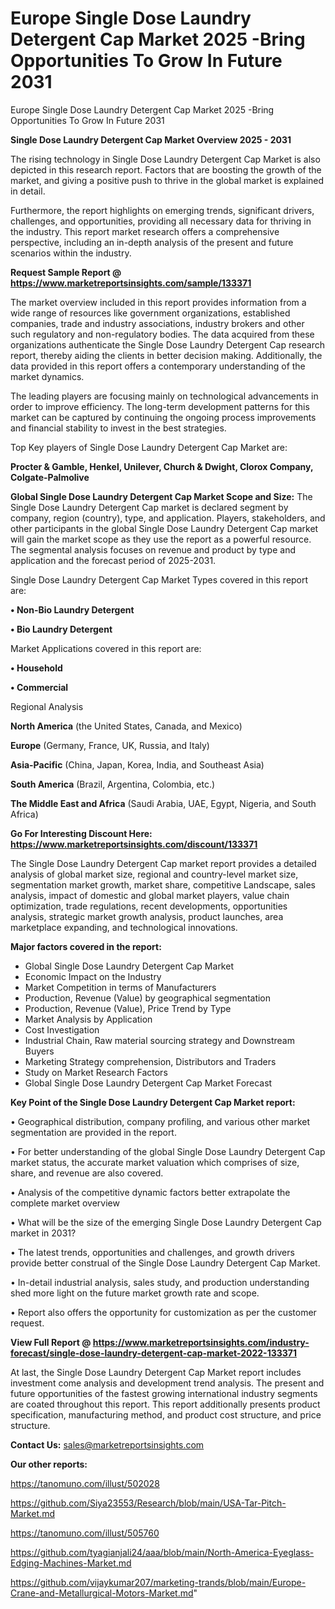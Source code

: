 # Europe Single Dose Laundry Detergent Cap Market 2025 -Bring Opportunities To Grow In Future 2031
Europe Single Dose Laundry Detergent Cap Market 2025 -Bring Opportunities To Grow In Future 2031

<Strong> Single Dose Laundry Detergent Cap Market Overview 2025 - 2031</strong>

The rising technology in Single Dose Laundry Detergent Cap Market is also depicted in this research report. Factors that are boosting the growth of the market, and giving a positive push to thrive in the global market is explained in detail.

Furthermore, the report highlights on emerging trends, significant drivers, challenges, and opportunities, providing all necessary data for thriving in the industry. This report market research offers a comprehensive perspective, including an in-depth analysis of the present and future scenarios within the industry.

<strong>Request Sample Report @ <a href=https://www.marketreportsinsights.com/sample/133371>https://www.marketreportsinsights.com/sample/133371</a></strong>

The market overview included in this report provides information from a wide range of resources like government organizations, established companies, trade and industry associations, industry brokers and other such regulatory and non-regulatory bodies. The data acquired from these organizations authenticate the Single Dose Laundry Detergent Cap research report, thereby aiding the clients in better decision making. Additionally, the data provided in this report offers a contemporary understanding of the market dynamics.

The leading players are focusing mainly on technological advancements in order to improve efficiency. The long-term development patterns for this market can be captured by continuing the ongoing process improvements and financial stability to invest in the best strategies.

Top Key players of Single Dose Laundry Detergent Cap Market are:

<strong>Procter & Gamble, Henkel, Unilever, Church & Dwight, Clorox Company, Colgate-Palmolive</strong>

<strong><b>Global Single Dose Laundry Detergent Cap Market Scope and Size:</b></strong>
The Single Dose Laundry Detergent Cap market is declared segment by company, region (country), type, and application. Players, stakeholders, and other participants in the global Single Dose Laundry Detergent Cap market will gain the market scope as they use the report as a powerful resource. The segmental analysis focuses on revenue and product by type and application and the forecast period of 2025-2031.

Single Dose Laundry Detergent Cap Market Types covered in this report are:

<strong>• Non-Bio Laundry Detergent

• Bio Laundry Detergent</strong>

Market Applications covered in this report are:

<strong>• Household

• Commercial</strong> 

Regional Analysis

<strong>North America</strong> (the United States, Canada, and Mexico)

<strong>Europe</strong> (Germany, France, UK, Russia, and Italy)

<strong>Asia-Pacific</strong> (China, Japan, Korea, India, and Southeast Asia)

<strong>South America</strong> (Brazil, Argentina, Colombia, etc.)

<strong>The Middle East and Africa</strong> (Saudi Arabia, UAE, Egypt, Nigeria, and South Africa)

<strong>Go For Interesting Discount Here: <a href=https://www.marketreportsinsights.com/discount/133371>https://www.marketreportsinsights.com/discount/133371</a></strong>

The Single Dose Laundry Detergent Cap market report provides a detailed analysis of global market size, regional and country-level market size, segmentation market growth, market share, competitive Landscape, sales analysis, impact of domestic and global market players, value chain optimization, trade regulations, recent developments, opportunities analysis, strategic market growth analysis, product launches, area marketplace expanding, and technological innovations.

<strong><b>Major factors covered in the report:</b></strong>
<ul>
  <li>Global Single Dose Laundry Detergent Cap Market </li>
  <li>Economic Impact on the Industry</li>
  <li>Market Competition in terms of Manufacturers</li>
  <li>Production, Revenue (Value) by geographical segmentation</li>
  <li>Production, Revenue (Value), Price Trend by Type</li>
  <li>Market Analysis by Application</li>
  <li>Cost Investigation</li>
  <li>Industrial Chain, Raw material sourcing strategy and Downstream Buyers</li>
  <li>Marketing Strategy comprehension, Distributors and Traders</li>
  <li>Study on Market Research Factors</li>
  <li>Global Single Dose Laundry Detergent Cap Market Forecast</li>
</ul>

<strong><b>Key Point of the Single Dose Laundry Detergent Cap Market report:</b></strong>

• Geographical distribution, company profiling, and various other market segmentation are provided in the report.

• For better understanding of the global Single Dose Laundry Detergent Cap market status, the accurate market valuation which comprises of size, share, and revenue are also covered.

• Analysis of the competitive dynamic factors better extrapolate the complete market overview

• What will be the size of the emerging Single Dose Laundry Detergent Cap market in 2031?

• The latest trends, opportunities and challenges, and growth drivers provide better construal of the Single Dose Laundry Detergent Cap Market.

• In-detail industrial analysis, sales study, and production understanding shed more light on the future market growth rate and scope.

• Report also offers the opportunity for customization as per the customer request.

<strong><b>View Full Report @ <a href=https://www.marketreportsinsights.com/industry-forecast/single-dose-laundry-detergent-cap-market-2022-133371>https://www.marketreportsinsights.com/industry-forecast/single-dose-laundry-detergent-cap-market-2022-133371</a></b></strong>


At last, the Single Dose Laundry Detergent Cap Market report includes investment come analysis and development trend analysis. The present and future opportunities of the fastest growing international industry segments are coated throughout this report. This report additionally presents product specification, manufacturing method, and product cost structure, and price structure.

<strong>Contact Us:</strong>
sales@marketreportsinsights.com

<strong>Our other reports:</strong>

<a href=https://tanomuno.com/illust/502028>https://tanomuno.com/illust/502028</a>

<a href=https://github.com/Siya23553/Research/blob/main/USA-Tar-Pitch-Market.md>https://github.com/Siya23553/Research/blob/main/USA-Tar-Pitch-Market.md</a>

<a href=https://tanomuno.com/illust/505760>https://tanomuno.com/illust/505760</a>

<a href=https://github.com/tyagianjali24/aaa/blob/main/North-America-Eyeglass-Edging-Machines-Market.md>https://github.com/tyagianjali24/aaa/blob/main/North-America-Eyeglass-Edging-Machines-Market.md</a>

<a href=https://github.com/vijaykumar207/marketing-trands/blob/main/Europe-Crane-and-Metallurgical-Motors-Market.md>https://github.com/vijaykumar207/marketing-trands/blob/main/Europe-Crane-and-Metallurgical-Motors-Market.md</a>"
